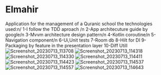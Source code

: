 # Elmahir
Application for the management of a Quranic school
the technologies used:n/
1-I follow the TDD aproach /n
2-App architecuture guide by google/n
3-Mvvm architecture design pattern/n
4-Kotlin coroutine/n
5-Navigation component/n
6-Ui,Unit tests 
7-Room db
8-Hilt for DI
9-Packaging by feature in the presentation layer
10-Diff Utill
![Screenshot_20230713_113708](https://github.com/habibellah/Elmahir/assets/90452332/f2ac14be-86de-4130-8e91-895321a1aa73)
![Screenshot_20230713_114318](https://github.com/habibellah/Elmahir/assets/90452332/597da303-4f90-4ad8-aa24-044f828da8fb)
![Screenshot_20230713_114330](https://github.com/habibellah/Elmahir/assets/90452332/898f8d88-c222-4fc3-a164-303e4254529b)
![Screenshot_20230713_114411](https://github.com/habibellah/Elmahir/assets/90452332/198d1652-9d57-43c5-9e59-1950a869d1d7)
![Screenshot_20230713_114423](https://github.com/habibellah/Elmahir/assets/90452332/76f798cf-8eec-40b5-8d7f-cfba2cfee5be)
![Screenshot_20230713_114537](https://github.com/habibellah/Elmahir/assets/90452332/22170df3-e836-4591-bcbd-b27bba07cdfd)
![Screenshot_20230713_114557](https://github.com/habibellah/Elmahir/assets/90452332/a90ec0a9-8067-42bb-b9ce-8983a6722fe5)
![Screenshot_20230713_114643](https://github.com/habibellah/Elmahir/assets/90452332/f1e5146e-d790-4eac-ab1b-8ed7a99153d6)

